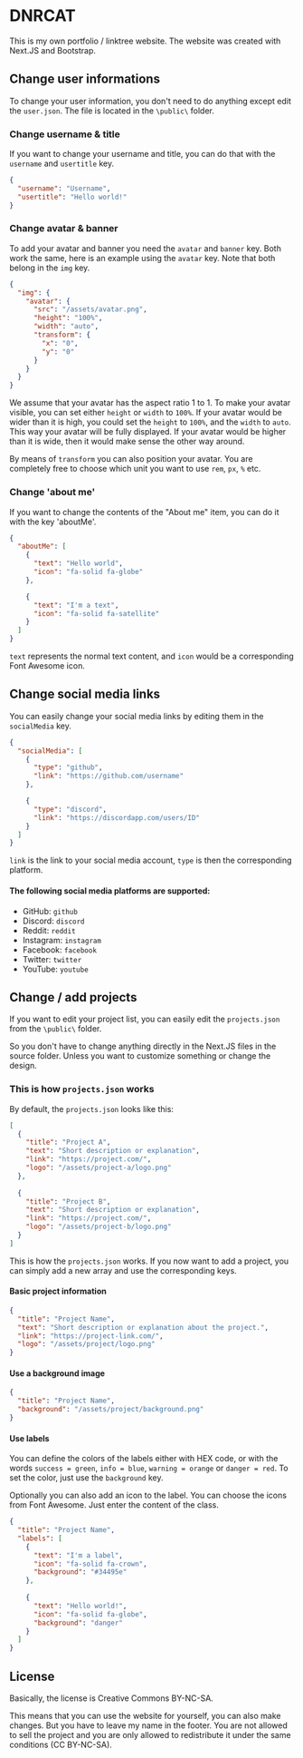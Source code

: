 # DNRCAT
This is my own portfolio / linktree website.
The website was created with Next.JS and Bootstrap.





## Change user informations
To change your user information, you don't need to do anything except edit the `user.json`. The file is located in the `\public\` folder.


### Change username & title
If you want to change your username and title, you can do that with the `username` and `usertitle` key.
```JSON
{
  "username": "Username",
  "usertitle": "Hello world!"
}
```


### Change avatar & banner
To add your avatar and banner you need the `avatar` and `banner` key. Both work the same, here is an example using the `avatar` key. Note that both belong in the `img` key.
```JSON
{
  "img": {
    "avatar": {
      "src": "/assets/avatar.png",
      "height": "100%",
      "width": "auto",
      "transform": {
        "x": "0",
        "y": "0"
      }
    }
  }
}
```
We assume that your avatar has the aspect ratio 1 to 1. To make your avatar visible, you can set either `height` or `width` to `100%`. If your avatar would be wider than it is high, you could set the `height` to `100%`, and the `width` to `auto`. This way your avatar will be fully displayed. If your avatar would be higher than it is wide, then it would make sense the other way around.

By means of `transform` you can also position your avatar. You are completely free to choose which unit you want to use `rem`, `px`, `%` etc.


### Change 'about me'
If you want to change the contents of the "About me" item, you can do it with the key 'aboutMe'.
```JSON
{
  "aboutMe": [
    {
      "text": "Hello world",
      "icon": "fa-solid fa-globe"
    },

    {
      "text": "I'm a text",
      "icon": "fa-solid fa-satellite"
    }
  ]
}
```
`text` represents the normal text content, and `icon` would be a corresponding Font Awesome icon.


## Change social media links
You can easily change your social media links by editing them in the `socialMedia` key.
```JSON
{
  "socialMedia": [
    {
      "type": "github",
      "link": "https://github.com/username"
    },

    {
      "type": "discord",
      "link": "https://discordapp.com/users/ID"
    }
  ]
}
```
`link` is the link to your social media account, `type` is then the corresponding platform.

#### The following social media platforms are supported:
- GitHub: `github`
- Discord: `discord`
- Reddit: `reddit`
- Instagram: `instagram`
- Facebook: `facebook`
- Twitter: `twitter`
- YouTube: `youtube`





## Change / add projects
If you want to edit your project list, you can easily edit the `projects.json` from the `\public\` folder.

So you don't have to change anything directly in the Next.JS files in the source folder. Unless you want to customize something or change the design.



### This is how `projects.json` works
By default, the `projects.json` looks like this:
```JSON
[
  {
    "title": "Project A",
    "text": "Short description or explanation",
    "link": "https://project.com/",
    "logo": "/assets/project-a/logo.png"
  },
  
  {
    "title": "Project B",
    "text": "Short description or explanation",
    "link": "https://project.com/",
    "logo": "/assets/project-b/logo.png"
  }
]
```
This is how the `projects.json` works. If you now want to add a project, you can simply add a new array and use the corresponding keys.


#### Basic project information
```JSON
{
  "title": "Project Name",
  "text": "Short description or explanation about the project.",
  "link": "https://project-link.com/",
  "logo": "/assets/project/logo.png"
}
```


#### Use a background image
```JSON
{
  "title": "Project Name",
  "background": "/assets/project/background.png"
}
```

#### Use labels
You can define the colors of the labels either with HEX code, or with the words `success = green`, `info = blue`, `warning = orange` or `danger = red`. To set the color, just use the `background` key.

Optionally you can also add an icon to the label. You can choose the icons from Font Awesome. Just enter the content of the class.
```JSON
{
  "title": "Project Name",
  "labels": [
    {
      "text": "I'm a label",
      "icon": "fa-solid fa-crown",
      "background": "#34495e"
    },
    
    {
      "text": "Hello world!",
      "icon": "fa-solid fa-globe",
      "background": "danger"
    }
  ]
}
```





## License
Basically, the license is Creative Commons BY-NC-SA.

This means that you can use the website for yourself, you can also make changes. But you have to leave my name in the footer. You are not allowed to sell the project and you are only allowed to redistribute it under the same conditions (CC BY-NC-SA).